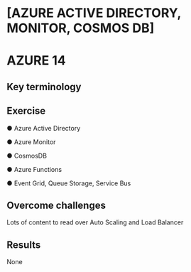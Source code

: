 # [AZURE ACTIVE DIRECTORY, MONITOR, COSMOS DB]
# AZURE 14

## Key terminology


## Exercise

●	Azure Active Directory

●	Azure Monitor

●	CosmosDB 

●	Azure Functions 

●	Event Grid, Queue Storage, Service Bus 



## Overcome challenges

Lots of content to read over Auto Scaling and Load Balancer


## Results

None